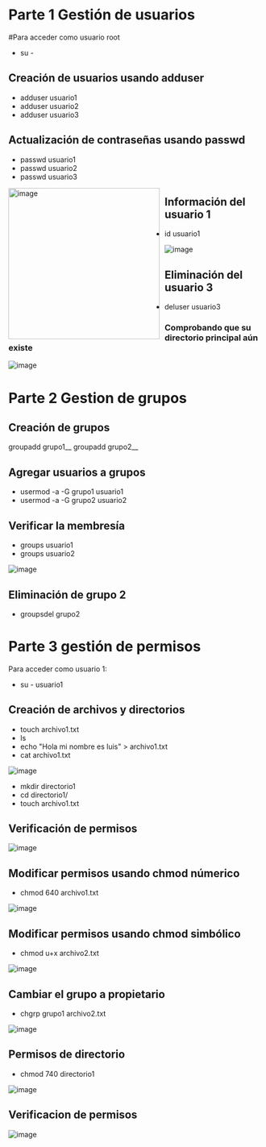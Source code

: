 
# Parte 1 Gestión de usuarios
#Para acceder como usuario root
- su - 
## Creación de usuarios usando adduser
- adduser usuario1
- adduser usuario2
- adduser usuario3
## Actualización de contraseñas usando passwd
- passwd usuario1
- passwd usuario2
- passwd usuario3

<img src="https://github.com/user-attachments/assets/7c024e32-68c4-49d9-ba8c-bd27b454983a" alt="image" width="300" style="float:left; margin-right:10px;">


## Información del usuario 1
- id usuario1

![image](https://github.com/user-attachments/assets/452eaf1a-f128-4960-94fe-6b3c3dd2c578)

## Eliminación del usuario 3
- deluser usuario3
### Comprobando que su directorio principal aún existe

![image](https://github.com/user-attachments/assets/f3a82e50-4c34-4da5-b73d-00ec0ea4c4e4)

# Parte 2 Gestion de grupos
## Creación de grupos
groupadd grupo1__
groupadd grupo2__

## Agregar usuarios a grupos
- usermod -a -G grupo1 usuario1
- usermod -a -G grupo2 usuario2

## Verificar la membresía
- groups usuario1
- groups usuario2

![image](https://github.com/user-attachments/assets/a816288f-32a1-4da2-bad9-369f99f45f68)

## Eliminación de grupo 2
- groupsdel grupo2

# Parte 3 gestión de permisos
Para acceder como usuario 1:
- su - usuario1

## Creación de archivos y directorios
- touch archivo1.txt
- ls
- echo "Hola mi nombre es luis" > archivo1.txt
- cat archivo1.txt

![image](https://github.com/user-attachments/assets/b5192db4-4a50-4c66-bd0a-f7cfd8654903)

- mkdir directorio1
- cd directorio1/
- touch archivo1.txt

## Verificación de permisos

![image](https://github.com/user-attachments/assets/023df9ea-1b1d-4b05-b177-99877f81a700)

## Modificar permisos usando chmod númerico
- chmod 640 archivo1.txt

![image](https://github.com/user-attachments/assets/8f4d9f26-c2f6-48ea-8568-c3386a159d33)

## Modificar permisos usando chmod simbólico
- chmod u+x archivo2.txt

![image](https://github.com/user-attachments/assets/dd26d475-c82d-4461-8ea3-cbc805e0c2b4)

## Cambiar el grupo a propietario
- chgrp grupo1 archivo2.txt 

![image](https://github.com/user-attachments/assets/bbc1eebf-d732-41b0-afc9-4a38724a6c65)

## Permisos de directorio
- chmod 740 directorio1

![image](https://github.com/user-attachments/assets/073637c6-ee6e-4ccb-813e-6c1551e1022a)

## Verificacion de permisos

![image](https://github.com/user-attachments/assets/dbed6a0f-b51d-4dec-a95b-32397c4b056d)

